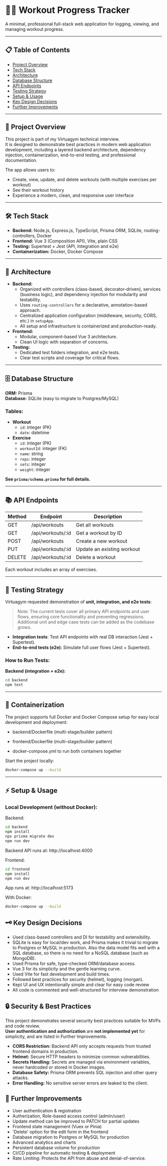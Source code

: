 # 🏋️‍♂️ Workout Progress Tracker

A minimal, professional full-stack web application for logging, viewing, and managing workout progress.

---

## 📋 Table of Contents

- [Project Overview](#project-overview)
- [Tech Stack](#tech-stack)
- [Architecture](#architecture)
- [Database Structure](#database-structure)
- [API Endpoints](#api-endpoints)
- [Testing Strategy](#testing-strategy)
- [Setup & Usage](#setup--usage)
- [Key Design Decisions](#key-design-decisions)
- [Further Improvements](#further-improvements)

---

## 🚀 Project Overview

This project is part of my Virtuagym technical interview.  
It is designed to demonstrate best practices in modern web application development, including a layered backend architecture, dependency injection, containerization, end-to-end testing, and professional documentation.

The app allows users to:

- Create, view, update, and delete workouts (with multiple exercises per workout)
- See their workout history
- Experience a modern, clean, and responsive user interface

---

## 🛠 Tech Stack

- **Backend:** Node.js, Express.js, TypeScript, Prisma ORM, SQLite, routing-controllers, Docker
- **Frontend:** Vue 3 (Composition API), Vite, plain CSS
- **Testing:** Supertest + Jest (API, Integration and e2e)
- **Containerization:** Docker, Docker Compose

---

## 🧩 Architecture

- **Backend:**
  - Organized with controllers (class-based, decorator-driven), services (business logic), and dependency injection for modularity and testability.
  - Uses `routing-controllers` for a declarative, annotation-based approach.
  - Centralized application configuration (middleware, security, CORS, etc.) in `setupApp`.
  - All setup and infrastructure is containerized and production-ready.
- **Frontend:**
  - Modular, component-based Vue 3 architecture.
  - Clean UI logic with separation of concerns.
- **Testing:**
  - Dedicated test folders integration, and e2e tests.
  - Clear test scripts and coverage for critical flows.

---

## 🗄 Database Structure

**ORM:** Prisma  
**Database:** SQLite (easy to migrate to Postgres/MySQL)

### **Tables:**

- **Workout**
  - `id`: integer (PK)
  - `date`: datetime
- **Exercise**
  - `id`: integer (PK)
  - `workoutId`: integer (FK)
  - `name`: string
  - `reps`: integer
  - `sets`: integer
  - `weight`: integer

**See `prisma/schema.prisma` for full details.**

---

## 📚 API Endpoints

| Method | Endpoint          | Description                |
| ------ | ----------------- | -------------------------- |
| GET    | /api/workouts     | Get all workouts           |
| GET    | /api/workouts/:id | Get a workout by ID        |
| POST   | /api/workouts     | Create a new workout       |
| PUT    | /api/workouts/:id | Update an existing workout |
| DELETE | /api/workouts/:id | Delete a workout           |

Each workout includes an array of exercises.

---

## 🧪 Testing Strategy

Virtuagym requested demonstration of **unit, integration, and e2e tests**:

> Note: The current tests cover all primary API endpoints and user flows, ensuring core functionality and preventing regressions. Additional unit and edge case tests can be added as the codebase grows.

- **Integration tests**: Test API endpoints with real DB interaction (Jest + Supertest).
- **End-to-end tests (e2e)**: Simulate full user flows (Jest + Supertest).

### **How to Run Tests:**

**Backend (integration + e2e):**

```sh
cd backend
npm test
```

---

## 🐳 Containerization

The project supports full Docker and Docker Compose setup for easy local development and deployment:

- backend/Dockerfile (multi-stage/builder pattern)

- frontend/Dockerfile (multi-stage/builder pattern)

- docker-compose.yml to run both containers together

Start the project locally:

```sh
docker-compose up --build
```

---

## ⚡ Setup & Usage

### Local Development (without Docker):

Backend:

```sh
cd backend
npm install
npx prisma migrate dev
npm run dev
```

Backend API runs at: http://localhost:4000

Frontend:

```sh
cd frontend
npm install
npm run dev
```

App runs at: http://localhost:5173

With Docker:

```sh
docker-compose up --build
```

## 🗝️ Key Design Decisions

- Used class-based controllers and DI for testability and extensibility.
- SQLite is easy for local/dev work, and Prisma makes it trivial to migrate to Postgres or MySQL in production. Also the data model fits well with a SQL database, so there is no need for a NoSQL database (such as MongoDB).
- Used Prisma for safe, type-checked ORM/database access.
- Vue 3 for its simplicity and the gentle learning curve.
- Used Vite for fast development and build times.
- Followed best practices for security (helmet), logging (morgan).
- Kept UI and UX intentionally simple and clear for easy code review
- All code is commented and well-structured for interview demonstration

## 🔒 Security & Best Practices

This project demonstrates several security best practices suitable for MVPs and code review.  
**User authentication and authorization** are **not implemented yet** for simplicity, and are listed in Further Improvements.

- **CORS Restriction:** Backend API only accepts requests from trusted frontend domains in production.
- **Helmet:** Secure HTTP headers to minimize common vulnerabilities.
- **Secrets Handling:** Secrets are managed via environment variables, never hardcoded or stored in Docker images.
- **Database Safety:** Prisma ORM prevents SQL injection and other query attacks.
- **Error Handling:** No sensitive server errors are leaked to the client.

## 🚀 Further Improvements

- User authentication & registration
- Autherization, Role-based access control (admin/user)
- Update method can be improved to PATCH for partial updates
- Frontend state management (Vuex or Pinia)
- 'Delete' option for the edit form in the frontend
- Database migration to Postgres or MySQL for production
- Advanced analytics and charts
- Persistent database volume for production
- CI/CD pipeline for automatic testing & deployment
- Rate Limiting: Protects the API from abuse and denial-of-service.
